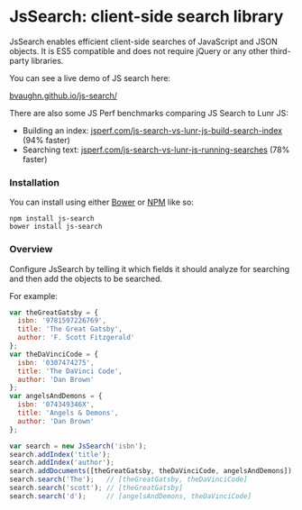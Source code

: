# JsSearch: client-side search library

JsSearch enables efficient client-side searches of JavaScript and JSON objects.
It is ES5 compatible and does not require jQuery or any other third-party libraries.

You can see a live demo of JS search here:

[bvaughn.github.io/js-search/](http://bvaughn.github.io/js-search/)

There are also some JS Perf benchmarks comparing JS Search to Lunr JS:

* Building an index: [jsperf.com/js-search-vs-lunr-js-build-search-index](http://jsperf.com/js-search-vs-lunr-js-build-search-index) (94% faster) 
* Searching text: [jsperf.com/js-search-vs-lunr-js-running-searches](http://jsperf.com/js-search-vs-lunr-js-running-searches) (78% faster)

### Installation

You can install using either [Bower](http://bower.io/) or [NPM](https://www.npmjs.com/) like so:

```shell
npm install js-search
bower install js-search
```

### Overview

Configure JsSearch by telling it which fields it should analyze for searching and then add the objects to be searched.

For example:

```javascript
var theGreatGatsby = {
  isbn: '9781597226769',
  title: 'The Great Gatsby',
  author: 'F. Scott Fitzgerald'
};
var theDaVinciCode = {
  isbn: '0307474275',
  title: 'The DaVinci Code',
  author: 'Dan Brown'
};
var angelsAndDemons = {
  isbn: '074349346X',
  title: 'Angels & Demons',
  author: 'Dan Brown'
};

var search = new JsSearch('isbn');
search.addIndex('title');
search.addIndex('author');
search.addDocuments([theGreatGatsby, theDaVinciCode, angelsAndDemons]);
search.search('The');   // [theGreatGatsby, theDaVinciCode]
search.search('scott'); // [theGreatGatsby]
search.search('d');     // [angelsAndDemons, theDaVinciCode]
```